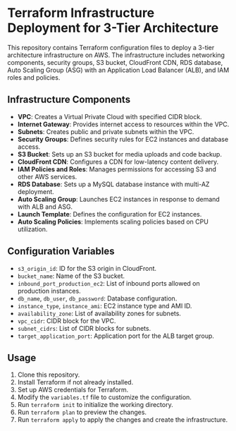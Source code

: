 # Terraform Infrastructure Deployment for 3-Tier Architecture

This repository contains Terraform configuration files to deploy a 3-tier architecture infrastructure on AWS. The infrastructure includes networking components, security groups, S3 bucket, CloudFront CDN, RDS database, Auto Scaling Group (ASG) with an Application Load Balancer (ALB), and IAM roles and policies.

## Infrastructure Components

- **VPC**: Creates a Virtual Private Cloud with specified CIDR block.
- **Internet Gateway**: Provides internet access to resources within the VPC.
- **Subnets**: Creates public and private subnets within the VPC.
- **Security Groups**: Defines security rules for EC2 instances and database access.
- **S3 Bucket**: Sets up an S3 bucket for media uploads and code backup.
- **CloudFront CDN**: Configures a CDN for low-latency content delivery.
- **IAM Policies and Roles**: Manages permissions for accessing S3 and other AWS services.
- **RDS Database**: Sets up a MySQL database instance with multi-AZ deployment.
- **Auto Scaling Group**: Launches EC2 instances in response to demand with ALB and ASG.
- **Launch Template**: Defines the configuration for EC2 instances.
- **Auto Scaling Policies**: Implements scaling policies based on CPU utilization.

## Configuration Variables

- `s3_origin_id`: ID for the S3 origin in CloudFront.
- `bucket_name`: Name of the S3 bucket.
- `inbound_port_production_ec2`: List of inbound ports allowed on production instances.
- `db_name`, `db_user`, `db_password`: Database configuration.
- `instance_type`, `instance_ami`: EC2 instance type and AMI ID.
- `availability_zone`: List of availability zones for subnets.
- `vpc_cidr`: CIDR block for the VPC.
- `subnet_cidrs`: List of CIDR blocks for subnets.
- `target_application_port`: Application port for the ALB target group.

## Usage

1. Clone this repository.
2. Install Terraform if not already installed.
3. Set up AWS credentials for Terraform.
4. Modify the `variables.tf` file to customize the configuration.
5. Run `terraform init` to initialize the working directory.
6. Run `terraform plan` to preview the changes.
7. Run `terraform apply` to apply the changes and create the infrastructure.
